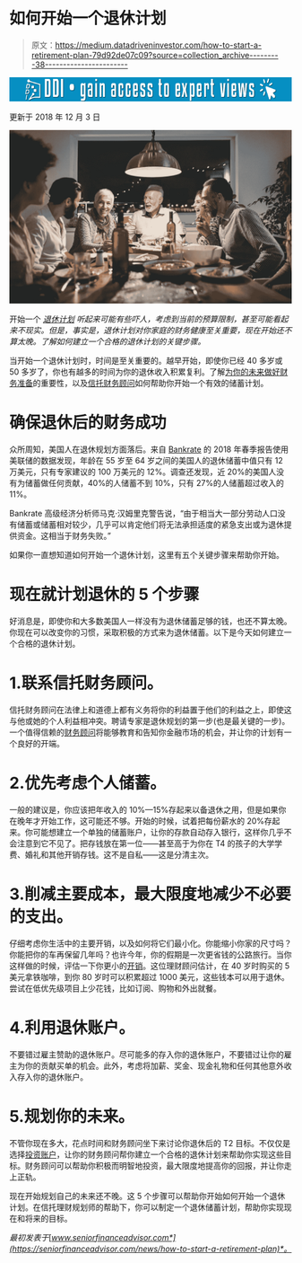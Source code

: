 # 如何开始一个退休计划

> 原文：<https://medium.datadriveninvestor.com/how-to-start-a-retirement-plan-79d92de07c09?source=collection_archive---------38----------------------->

[![](img/bbebc3950fa59412b4a242fbfb069b54.png)](http://www.track.datadriveninvestor.com/1126A)

更新于 2018 年 12 月 3 日

![](img/f7b64e0830ce34787cb2d892368ce13b.png)

开始一个 [*退休计划*](https://seniorfinanceadvisor.com/resources/retirement-planning) *听起来可能有些吓人，考虑到当前的预算限制，甚至可能看起来不现实。但是，事实是，退休计划对你家庭的财务健康至关重要，现在开始还不算太晚。了解如何建立一个合格的退休计划的关键步骤。*

当开始一个退休计划时，时间是至关重要的。越早开始，即使你已经 40 多岁或 50 多岁了，你也有越多的时间为你的退休收入积累复利。了解[为你的未来做好财务准备](https://seniorfinanceadvisor.com/resources/financial-planning-assessment)的重要性，以及[信托财务顾问](https://seniorfinanceadvisor.com/resources/what-is-a-fiduciary-financial-advisor)如何帮助你开始一个有效的储蓄计划。

# 确保退休后的财务成功

众所周知，美国人在退休规划方面落后。来自 [Bankrate](https://www.bankrate.com/banking/savings/financial-security-0318/) 的 2018 年春季报告使用美联储的数据发现，年龄在 55 岁至 64 岁之间的美国人的退休储蓄中值只有 12 万美元，只有专家建议的 100 万美元的 12%。调查还发现，近 20%的美国人没有为储蓄做任何贡献，40%的人储蓄不到 10%，只有 27%的人储蓄超过收入的 11%。

Bankrate 高级经济分析师马克·汉姆里克警告说，“由于相当大一部分劳动人口没有储蓄或储蓄相对较少，几乎可以肯定他们将无法承担适度的紧急支出或为退休提供资金。这相当于财务失败。”

如果你一直想知道如何开始一个退休计划，这里有五个关键步骤来帮助你开始。

# 现在就计划退休的 5 个步骤

好消息是，即使你和大多数美国人一样没有为退休储蓄足够的钱，也还不算太晚。你现在可以改变你的习惯，采取积极的方式来为退休储蓄。以下是今天如何建立一个合格的退休计划。

# 1.联系信托财务顾问。

信托财务顾问在法律上和道德上都有义务将你的利益置于他们的利益之上，即使这与他或她的个人利益相冲突。聘请专家是退休规划的第一步(也是最关键的一步)。一个值得信赖的[财务顾问](https://seniorfinanceadvisor.com/resources/how-to-find-a-financial-advisor)将能够教育和告知你金融市场的机会，并让你的计划有一个良好的开端。

# 2.优先考虑个人储蓄。

一般的建议是，你应该把年收入的 10%—15%存起来以备退休之用，但是如果你在晚年才开始工作，这可能还不够。开始的时候，试着把每份薪水的 20%存起来。你可能想建立一个单独的储蓄账户，让你的存款自动存入银行，这样你几乎不会注意到它不见了。把存钱放在第一位——甚至高于为你在 T4 的孩子的大学学费、婚礼和其他开销存钱。这不是自私——这是分清主次。

# 3.削减主要成本，最大限度地减少不必要的支出。

仔细考虑你生活中的主要开销，以及如何将它们最小化。你能缩小你家的尺寸吗？你能把你的车再保留几年吗？也许今年，你的假期是一次更省钱的公路旅行。当你这样做的时候，评估一下你更小的[开销](https://seniorfinanceadvisor.com/resources/discretionary-non-discretionary-spend)。这位理财顾问估计，在 40 岁时购买的 5 美元拿铁咖啡，到你 80 岁时可以积累超过 1000 美元，这些钱本可以用于退休。尝试在低优先级项目上少花钱，比如订阅、购物和外出就餐。

# 4.利用退休账户。

不要错过雇主赞助的退休账户。尽可能多的存入你的退休账户，不要错过让你的雇主为你的贡献买单的机会。此外，考虑将加薪、奖金、现金礼物和任何其他意外收入存入你的退休账户。

# 5.规划你的未来。

不管你现在多大，花点时间和财务顾问坐下来讨论你退休后的 T2 目标。不仅仅是选择[投资账户](https://seniorfinanceadvisor.com/investments/senior-investments)，让你的财务顾问帮你建立一个合格的退休计划来帮助你实现这些目标。财务顾问可以帮助你积极而明智地投资，最大限度地提高你的回报，并让你走上正轨。

现在开始规划自己的未来还不晚。这 5 个步骤可以帮助你开始如何开始一个退休计划。在信托理财规划师的帮助下，你可以制定一个退休储蓄计划，帮助你实现现在和将来的目标。

*最初发表于*[*www.seniorfinanceadvisor.com*](https://seniorfinanceadvisor.com/news/how-to-start-a-retirement-plan)*。*